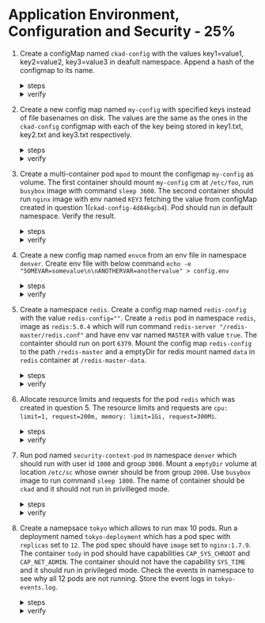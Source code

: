 # Application Environment, Configuration and Security - 25%

1. Create a configMap named `ckad-config` with the values key1=value1, key2=value2, key3=value3 in deafult namespace. Append a hash of the configmap to its name.

    <details><summary>steps</summary>
    <p>

    ```bash
    kubectl create cm ckad-config --from-literal=key1=value1 --from-literal=key2=value2 --from-literal=key3=value3 --append-hash
    ```
    </p>
    </details>

    <details><summary>verify</summary>
    <p>

    ```text
    ┗━ ॐ  kd cm ckad-config-4d84kgcb4h
    Name:         ckad-config-4d84kgcb4h
    Namespace:    default
    Labels:       <none>
    Annotations:  <none>

    Data
    ====
    key1:
    ----
    value1
    key2:
    ----
    value2
    key3:
    ----
    value3

    BinaryData
    ====

    Events:  <none>
    ```
    </p>
    </details>

2. Create a new config map named `my-config` with specified keys instead of file basenames on disk. The values are the same as the ones in the `ckad-config` configmap with each of the key being stored in key1.txt, key2.txt and key3.txt respectively.

    <details><summary>steps</summary>
    <p>

    ```bash
    kubectl create cm my-config --from-file=key1=./key1.txt --from-file=key2=./key2.txt --from-file=key3=./key3.txt
    ```
    </p>
    </details>

    <details><summary>verify</summary>
    <p>

    ```text
    ┗━ ॐ  kubectl describe configmap/my-config
    Name:         my-config
    Namespace:    default
    Labels:       <none>
    Annotations:  <none>

    Data
    ====
    key3:
    ----
    key3=value3

    key1:
    ----
    key1=value1

    key2:
    ----
    key2=value2


    BinaryData
    ====

    Events:  <none>
    ```
    </p>
    </details>

3. Create a multi-container pod `mpod` to mount the configmap `my-config` as volume. The first container should mount `my-config` cm at `/etc/foo`, run `busybox` image with command `sleep 3600`. The second container should run `nginx` image with env named `KEY3` fetching the value from configMap created in question 1(`ckad-config-4d84kgcb4`). Pod should run in default namespace. Verify the result.

    <details><summary>steps</summary>
    <p>

    ```bash
    kubectl run mpod --image=nginx --restart=Never > pod.yaml
    ```
    </p>
    Update the configMap with the following:
    <p>

    ```text
    apiVersion: v1
    kind: Pod
    metadata:
      creationTimestamp: null
      labels:
        run: mpod
    name: mpod
    spec:
      containers:
      - image: busybox                                    # add the image
        name: busybox                                     # add the name
        command: ["/bin/sh", "-c", "cat /etc/foo/key1"]   # add the command
        volumeMounts:                                     # mount the volume corresponding to cm `my-config`
        - name: vol1
          mountPath: /etc/foo
      - image: nginx
        name: mpod
        resources: {}
        env:
        - name: KEY3                                      # add the env variable name KEY3
          valueFrom:
            configMapKeyRef:                              # add the configMapKeyRef for ckad-config cm
              name: ckad-config-4d84kgcb4h
              key: key3
      volumes:
      - name: vol1
        configMap:
          name: my-config
    dnsPolicy: ClusterFirst
    restartPolicy: Never
    status: {}
    ```
    </p>
    Apply the pod yaml.
    <p>

    ```bash
    kubectl apply -f pod.yaml
    ```
    </p>
    <p>

    ```bash
    kubectl exec -it mpod -c busybox -- /bin/sh -c 'ls /etc/foo'
    ```
    </p>
    <p>

    ```bash
    kubectl exec -it mpod -c mpod -- /bin/sh -c 'env | grep -i key3'
    ```
    </p>
    </details>

    <details><summary>verify</summary>
    <p>

    ```text
    ┗━ ॐ  kubectl describe po mpod
    Name:         mpod
    Namespace:    default
    Priority:     0
    Node:         minikube/192.168.49.2
    Start Time:   Mon, 04 Oct 2021 18:17:59 +0530
    Labels:       run=mpod
    Annotations:  <none>
    Status:       Running
    IP:           172.17.0.3
    IPs:
    IP:  172.17.0.3
    Containers:
    busybox:
        Container ID:  docker://9031c9a4ddf46d5c1dbf4edab69c455d9a1a6f73ce2e911ca31d762a851b0f6c
        Image:         busybox
        Image ID:      docker-pullable://busybox@sha256:f7ca5a32c10d51aeda3b4d01c61c6061f497893d7f6628b92f822f7117182a57
        Port:          <none>
        Host Port:     <none>
        Command:
        /bin/sh
        -c
        sleep 3600
        State:          Running
        Started:      Mon, 04 Oct 2021 18:18:03 +0530
        Ready:          True
        Restart Count:  0
        Environment:    <none>
        Mounts:
        /etc/foo from vol1 (rw)
        /var/run/secrets/kubernetes.io/serviceaccount from kube-api-access-xxqpz (ro)
    mpod:
        Container ID:   docker://1d4ffb36a45048c519d8ac2fb5bebd7565bcc2459d228672ddcb4ba98b4535be
        Image:          nginx
        Image ID:       docker-pullable://nginx@sha256:765e51caa9e739220d59c7f7a75508e77361b441dccf128483b7f5cce8306652
        Port:           <none>
        Host Port:      <none>
        State:          Running
        Started:      Mon, 04 Oct 2021 18:18:09 +0530
        Ready:          True
        Restart Count:  0
        Environment:
        KEY3:  <set to the key 'key3' of config map 'ckad-config-4d84kgcb4h'>  Optional: false
        Mounts:
        /var/run/secrets/kubernetes.io/serviceaccount from kube-api-access-xxqpz (ro)
    Conditions:
    Type              Status
    Initialized       True 
    Ready             True 
    ContainersReady   True 
    PodScheduled      True 
    Volumes:
    vol1:
        Type:      ConfigMap (a volume populated by a ConfigMap)
        Name:      my-config
        Optional:  false
    kube-api-access-xxqpz:
        Type:                    Projected (a volume that contains injected data from multiple sources)
        TokenExpirationSeconds:  3607
        ConfigMapName:           kube-root-ca.crt
        ConfigMapOptional:       <nil>
        DownwardAPI:             true
    QoS Class:                   BestEffort
    Node-Selectors:              <none>
    Tolerations:                 node.kubernetes.io/not-ready:NoExecute op=Exists for 300s
                                node.kubernetes.io/unreachable:NoExecute op=Exists for 300s
    Events:
    Type    Reason     Age   From               Message
    ----    ------     ----  ----               -------
    Normal  Scheduled  33s   default-scheduler  Successfully assigned default/mpod to minikube
    Normal  Pulling    34s   kubelet            Pulling image "busybox"
    Normal  Pulled     30s   kubelet            Successfully pulled image "busybox" in 3.435712452s
    Normal  Created    30s   kubelet            Created container busybox
    Normal  Started    30s   kubelet            Started container busybox
    Normal  Pulling    30s   kubelet            Pulling image "nginx"
    Normal  Pulled     24s   kubelet            Successfully pulled image "nginx" in 6.19584143s
    Normal  Created    24s   kubelet            Created container mpod
    Normal  Started    24s   kubelet            Started container mpod
    ```
    </p>
    Verify the configMap mounts and env.
    <p>

    ```bash
    ┗━ ॐ  kubectl exec -it mpod -c busybox -- /bin/sh -c 'ls /etc/foo'
    key1  key2  key3
    ```
    </p>
    <p>

    ```bash
    ┗━ ॐ  kubectl exec -it mpod -c mpod -- /bin/sh -c 'env | grep -i key3'
    KEY3=value3
    ```
    </p>
    </details>

4. Create a new config map named `envcm` from an env file in namespace `denver`. Create env file with below command `echo -e "SOMEVAR=somevalue\n\nANOTHERVAR=anothervalue" > config.env`

    <details><summary>steps</summary>
    <p>

    ```bash
    kubectl create cm envcm --from-env-file=config.env -n denver
    ```
    </p>
    </details>

    <details><summary>verify</summary>
    <p>

    ```yaml
    ┗━ ॐ  kubectl get cm envcm -o yaml -n denver
    apiVersion: v1
    data:
      ANOTHERVAR: anothervalue
      SOMEVAR: somevalue
    kind: ConfigMap
    metadata:
      creationTimestamp: "2021-10-04T13:00:24Z"
      name: envcm
      namespace: denver
      resourceVersion: "30102"
      uid: d2b3a00d-10fe-4e42-8396-f5e1a5df30bc
    ```
    </p>
    </details>

5. Create a namespace `redis`. Create a config map named `redis-config` with the value `redis-config=""`. Create a `redis` pod in namespace `redis`, image as `redis:5.0.4` which will run command `redis-server "/redis-master/redis.conf"` and have env var named `MASTER` with value `true`. The containter should run on port `6379`. Mount the config map `redis-config` to the path `/redis-master` and a emptyDir for redis mount named `data` in `redis` container at `/redis-master-data`.
    <details><summary>steps</summary>
    Create `redis-config` config map.
    <p>

    ```bash
    kubectl create cm redis-config -n redis --from-literal=redis-config=""
    ```
    </p>
    Create the pod yaml file for `redis` pod.
    <p>

    ```bash
    kubectl run redis --dry-run=client -o yaml -n redis --image=redis:5.0.4 --port=6379 --env MASTER=true --command -- redis-server /redis-master/redis.conf  > redis.yaml
    ```
    </p>
    Edit the yaml to add volumes.
    <p>

    ```yaml
    apiVersion: v1
    kind: Pod
    metadata:
      name: redis
      namespace: redis
    spec:
      containers:
      - name: redis
        image: redis:5.0.4
        command:
          - redis-server
          - "/redis-master/redis.conf"
        env:
        - name: MASTER
          value: "true"
        ports:
        - containerPort: 6379
        volumeMounts:
        - mountPath: /redis-master-data
          name: data
        - mountPath: /redis-master
          name: config
      volumes:
        - name: data
          emptyDir: {}
        - name: config
          configMap:
            name: redis-config
            items:
            - key: redis-config
              path: redis.conf
    ```
    </p>
    <p>

    ```bash
    kubectl apply -f redis.yaml
    ```
    </p>
    </details>

    <details><summary>verify</summary>
    <p>

    ```text
    ┗━ ॐ  kubectl describe po -n redis
    Name:         redis
    Namespace:    redis
    Priority:     0
    Node:         minikube/192.168.49.2
    Start Time:   Mon, 04 Oct 2021 18:51:01 +0530
    Labels:       <none>
    Annotations:  <none>
    Status:       Running
    IP:           172.17.0.6
    IPs:
      IP:  172.17.0.6
    Containers:
      redis:
        Container ID:  docker://40082115c7428e4fef693c0dfdac40baeaa0de524d1a88a5cdb03dc9910049d4
        Image:         redis:5.0.4
        Image ID:      docker-pullable://redis@sha256:2dfa6432744659268d001d16c39f7be52ee73ef7e1001ff80643f0f7bdee117e
        Port:          6379/TCP
        Host Port:     0/TCP
        Command:
          redis-server
          /redis-master/redis.conf
        State:          Running
          Started:      Mon, 04 Oct 2021 18:51:16 +0530
        Ready:          True
        Restart Count:  0
        Environment:
          MASTER:  true
        Mounts:
          /redis-master from config (rw)
          /redis-master-data from data (rw)
          /var/run/secrets/kubernetes.io/serviceaccount from kube-api-access-pqgtx (ro)
    Conditions:
      Type              Status
      Initialized       True 
      Ready             True 
      ContainersReady   True 
      PodScheduled      True 
    Volumes:
      data:
        Type:       EmptyDir (a temporary directory that shares a pod's lifetime)
        Medium:     
        SizeLimit:  <unset>
      config:
        Type:      ConfigMap (a volume populated by a ConfigMap)
        Name:      redis-config
        Optional:  false
      kube-api-access-pqgtx:
        Type:                    Projected (a volume that contains injected data from multiple sources)
        TokenExpirationSeconds:  3607
        ConfigMapName:           kube-root-ca.crt
        ConfigMapOptional:       <nil>
        DownwardAPI:             true
    QoS Class:                   BestEffort
    Node-Selectors:              <none>
    Tolerations:                 node.kubernetes.io/not-ready:NoExecute op=Exists for 300s
                                node.kubernetes.io/unreachable:NoExecute op=Exists for 300s
    Events:
      Type    Reason     Age    From               Message
      ----    ------     ----   ----               -------
      Normal  Scheduled  2m50s  default-scheduler  Successfully assigned redis/redis to minikube
      Normal  Pulling    2m51s  kubelet            Pulling image "redis:5.0.4"
      Normal  Pulled     2m36s  kubelet            Successfully pulled image "redis:5.0.4" in 14.851089269s
      Normal  Created    2m36s  kubelet            Created container redis
      Normal  Started    2m36s  kubelet            Started container redis
    ```
    </p>
    </details>

6. Allocate resource limits and requests for the pod `redis` which was created in question 5. The resource limits and requests are `cpu: limit=1, request=200m, memory: limit=1Gi, request=300Mi`.

    <details><summary>steps</summary>
    <p>

    ```bash
    kubectl get pod redis -n redis -o yaml > redis.yaml
    ```
    </p>
    Updated resources in the yaml.
    <p>

    ```yaml
    apiVersion: v1
    kind: Pod
    metadata:
      name: redis
      namespace: redis
      resourceVersion: "0"
    spec:
      containers:
      - name: redis
        image: redis:5.0.4
        command:
          - redis-server
          - "/redis-master/redis.conf"
        env:
        - name: MASTER
          value: "true"
        ports:
        - containerPort: 6379
        resources:
          limits:
            cpu: 1
            memory: 1Gi
          requests:
            cpu: 200m
            memory: 300Mi
        volumeMounts:
        - mountPath: /redis-master-data
          name: data
        - mountPath: /redis-master
          name: config
      volumes:
        - name: data
          emptyDir: {}
        - name: config
          configMap:
            name: redis-config
            items:
            - key: redis-config
              path: redis.conf
    ```
    </p>
    <p>

    ```bash
    kubectl apply -f redis.yaml
    ```
    </p>
    </details>

    <details><summary>verify</summary>
    <p>

    ```bash
    kubectl get po redis -n redis -o jsonpath={.spec.containers[0].resources}
    {"limits":{"cpu":"1","memory":"1Gi"},"requests":{"cpu":"200m","memory":"300Mi"}}
    ```
    </p>
    </details>

7. Run pod named `security-context-pod` in namespace `denver` which should run with user id `1000` and group `3000`. Mount a `emptyDir` volume at location `/etc/sc` whose owner should be from group `2000`. Use `busybox` image to run command `sleep 1800`. The name of container should be `ckad` and it should not run in privilleged mode.

    <details><summary>steps</summary>
    Generate basic yaml for the pod.
    <p>

    ```bash
    kubectl run security-context-pod -n denver --image=busybox --restart=Never --dry-run=client -o yaml > security-context-pod.yaml
    ```
    </p>
    Edit the yaml to make changes.
    <p>

    ```yaml
    apiVersion: v1
    kind: Pod
    metadata:
      name: security-context-demo
      namespace: denver
    spec:
      securityContext:
        runAsUser: 1000
        runAsGroup: 3000
        fsGroup: 2000
      volumes:
      - name: sec
        emptyDir: {}
      containers:
      - name: ckad 
        image: busybox
        command: [ "sh", "-c", "sleep 1800" ]
        volumeMounts:
        - name: sec
          mountPath: /etc/sc 
        securityContext:
          allowPrivilegeEscalation: false
      ``` 
    </p>
    </details>

    <details><summary>verify</summary>
    <p>

    ```json
    ┗━ ॐ  kubectl get po -n denver -o json security-context-demo | jq '.spec.containers[]'
    {
      "command": [
        "sh",
        "-c",
        "sleep 1800"
      ],
      "image": "busybox",
      "imagePullPolicy": "Always",
      "name": "ckad",
      "resources": {},
      "securityContext": {
        "allowPrivilegeEscalation": false
      },
      "terminationMessagePath": "/dev/termination-log",
      "terminationMessagePolicy": "File",
      "volumeMounts": [
        {
          "mountPath": "/etc/sc",
          "name": "sec"
        },
        {
          "mountPath": "/var/run/secrets/kubernetes.io/serviceaccount",
          "name": "kube-api-access-dpzg2",
          "readOnly": true
        }
      ]
    }
    ```
    </p>
    </details>

8. Create a namepsace `tokyo` which allows to run max 10 pods. Run a deployment named `tokyo-deployment` which has a pod spec with `replicas` set to `12`. The pod spec should have `image` set to `nginx:1.7.9`. The container `tody` in pod should have capabilities `CAP_SYS_CHROOT` and `CAP_NET_ADMIN`. The container should not have the capability `SYS_TIME` and it should run in privileged mode. Check the events in namespace to see why all 12 pods are not running. Store the event logs in `tokyo-events.log`.

    <details><summary>steps</summary>
    Create the namespace.
    <p>

    ```bash
    kubectl create ns tokyo
    ```
    </p>
    Create the pod quota yaml for the namespace.
    <p>

    ```yaml
    apiVersion: v1
    kind: ResourceQuota
    metadata:
      name: pod-demo
      namespace: tokyo
    spec:
      hard:
        pods: "10"
    ```
    </p>
    <p>

    ```bash
    kubectl apply -f pod-quota.yaml
    ```
    </p>
    <p>
    Generate basic yaml for the deployment.
    <p>

    ```bash
    kubectl create deploy tokyo-deployment -n tokyo --image=nginx:1.7.9 --replicas=12 --dry-run=client -o yaml > tokyo-deployment.yaml
    ```
    </p>
    Edit the yaml to make changes.
    <p>

    ```yaml
    apiVersion: apps/v1
    kind: Deployment
    metadata:
      creationTimestamp: null
      labels:
        app: tokyo-deployment
      name: tokyo-deployment
      namespace: tokyo
    spec:
      replicas: 12
      selector:
        matchLabels:
          app: tokyo-deployment
      strategy: {}
      template:
        metadata:
          creationTimestamp: null
          labels:
            app: tokyo-deployment
        spec:
          containers:
          - image: nginx:1.7.9
            name: tody
            resources: {}
            securityContext:
              capabilities:
                add: ["CAP_SYS_CHROOT", "CAP_NET_ADMIN"]
                drop: ["SYS_TIME"]
              allowPrivilegeEscalation: true
    ```
    </p>
    Apply the yaml to create the deployment.
    <p>

    ```bash
    kubectl apply -f tokyo-deployment.yaml
    ```
    </p>
    Store event logs in `tokyo-events.log`.
    <p>

    ```bash
    kubectl get events -n tokyo > ./tokyo-events.log
    ```
    </p>
    </details>

    <details><summary>verify</summary>
    Verify container configuration.
    <p>

    ```json
    ┗━ ॐ  kubectl get po tokyo-deployment-69c5cd57b6-4dw8h -n tokyo -o json | jq '.spec.containers[]'
    {
      "image": "nginx:1.7.9",
      "imagePullPolicy": "IfNotPresent",
      "name": "tody",
      "resources": {},
      "securityContext": {
        "allowPrivilegeEscalation": true,
        "capabilities": {
          "add": [
            "CAP_SYS_CHROOT",
            "CAP_NET_ADMIN"
          ],
          "drop": [
            "SYS_TIME"
          ]
        }
      },
      "terminationMessagePath": "/dev/termination-log",
      "terminationMessagePolicy": "File",
      "volumeMounts": [
        {
          "mountPath": "/var/run/secrets/kubernetes.io/serviceaccount",
          "name": "kube-api-access-x5ccj",
          "readOnly": true
        }
      ]
    }
    ```
    </p>
    Verify the number of pods running.
    <p>

    ```bash
    [08:50 PM IST 04.10.2021 ☸ 127.0.0.1:57199 📁 ~ 𖦥 ]
    ┗━ ॐ  kuebctl get po -n tokyo
    NAME                                READY   STATUS    RESTARTS   AGE
    tokyo-deployment-69c5cd57b6-4dw8h   1/1     Running   0          8s
    tokyo-deployment-69c5cd57b6-bh4rn   1/1     Running   0          8s
    tokyo-deployment-69c5cd57b6-gkqfm   1/1     Running   0          8s
    tokyo-deployment-85d564b4b-49ckb    1/1     Running   0          8s
    tokyo-deployment-85d564b4b-7h6rx    1/1     Running   0          8s
    tokyo-deployment-85d564b4b-8db9l    1/1     Running   0          70s
    tokyo-deployment-85d564b4b-lzl8t    1/1     Running   0          8s
    tokyo-deployment-85d564b4b-mxm84    1/1     Running   0          8s
    tokyo-deployment-85d564b4b-xvd69    1/1     Running   0          70s
    tokyo-deployment-85d564b4b-asd12    1/1     Running   0          40s
    ```
    </p>
    Verify event logs
    <p>

    ```bash
    [08:50 PM IST 04.10.2021 ☸ 127.0.0.1:57199 📁 ~ 𖦥 ]
    ┗━ ॐ  kubectl get events -n tokyo
    I1004 20:50:28.398799   58575 cert_rotation.go:137] Starting client certificate rotation controller
    LAST SEEN   TYPE      REASON         OBJECT                                   MESSAGE
    75s         Warning   FailedCreate   replicaset/tokyo-deployment-85d564b4b    Error creating: pods "tokyo-deployment-85d564b4b-5rhqd" is forbidden: exceeded quota: pod-demo, requested: pods=1, used: pods=2, limited: pods=2
    ```
    </p>
    </details>
